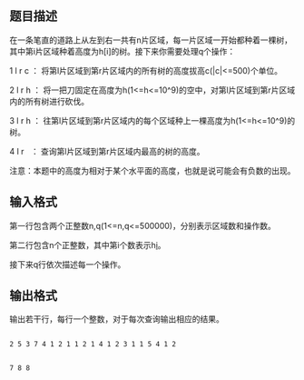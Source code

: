 ## 题目描述

<div>
 在一条笔直的道路上从左到右一共有n片区域，每一片区域一开始都种着一棵树，其中第i片区域种着高度为h[i]的树。接下来你需要处理q个操作：
</div>
<div>
 1 l r c ： 将第l片区域到第r片区域内的所有树的高度拔高c(|c|<=500)个单位。
</div>
<div>
 2 l r h ： 将一把刀固定在高度为h(1<=h<=10^9)的空中，对第l片区域到第r片区域内的所有树进行砍伐。
</div>
<div>
 3 l r h ： 往第l片区域到第r片区域内的每个区域种上一棵高度为h(1<=h<=10^9)的树。
</div>
<div>
 4 l r   ： 查询第l片区域到第r片区域内最高的树的高度。
</div>
<div>
 注意：本题中的高度为相对于某个水平面的高度，也就是说可能会有负数的出现。
</div>
<div></div>
<p></p>

## 输入格式

<div>
 第一行包含两个正整数n,q(1<=n,q<=500000)，分别表示区域数和操作数。
</div>
<div>
 第二行包含n个正整数，其中第i个数表示h[i](1<=h[i]<=10^9)。
</div>
<div>
 接下来q行依次描述每一个操作。
</div>
<div></div>
<p></p>

## 输出格式

<div>
 输出若干行，每行一个整数，对于每次查询输出相应的结果。
</div>
<div></div>
<p></p>

```input1
2 5 3 7 4 1 2 1 1 2 1 4 1 2 3 1 1 5 4 1 2
```
```output1
7 8 8
```
